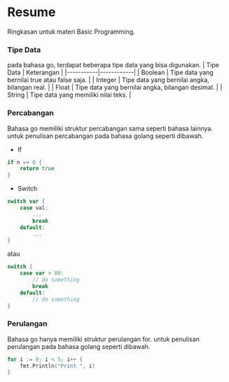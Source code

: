 # Resume
Ringkasan untuk materi Basic Programming.

### Tipe Data
pada bahasa go, terdapat beberapa tipe data yang bisa digunakan.
| Tipe Data | Keterangan |
|-----------|------------|
| Boolean   | Tipe data yang bernilai true atau false saja.    |
| Integer		|	Tipe data yang bernilai angka, bilangan real.    |
| Float			| Tipe data yang bernilai angka, bilangan desimal. |
| String		| Tipe data yang memiliki nilai teks.							 |

### Percabangan
Bahasa go memiliki struktur percabangan sama seperti bahasa lainnya. untuk penulisan percabangan pada bahasa golang seperti dibawah.
- If
```go
if n == 0 {
	return true
}
```

- Switch
```go
switch var {
	case val:
		...
		break
	default:
		...
}
```
atau
```go
switch {
	case var > 80:
		// do something
		break
	default:
		// do something
}
```

### Perulangan
Bahasa go hanya memiliki struktur perulangan for. untuk penulisan perulangan pada bahasa golang seperti dibawah.
```go
for i := 0; i < 5; i++ {
	fmt.Println("Print ", i)
}
```
